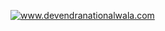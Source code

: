 [<img src="https://www.devendranationalwala.com/assets/images/banner.svg" alt="www.devendranationalwala.com"/>](https://www.devendranationalwala.com)
